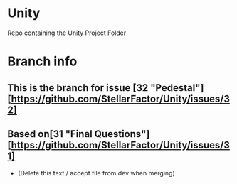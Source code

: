 # Unity
Repo containing the Unity Project Folder

# Branch info
## This is the branch for issue [32 "Pedestal"][https://github.com/StellarFactor/Unity/issues/32]
## Based on[31 "Final Questions"][https://github.com/StellarFactor/Unity/issues/31]
- (Delete this text / accept file from dev when merging)
